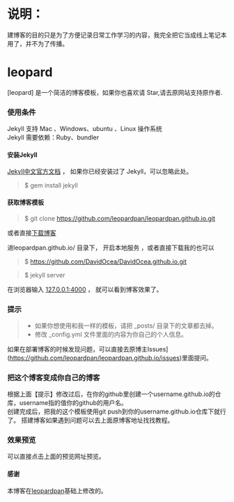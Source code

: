 # 说明：

建博客的目的只是为了方便记录日常工作学习的内容，我完全把它当成线上笔记本用了，并不为了传播。

# leopard

[leopard] 是一个简洁的博客模板，如果你也喜欢请 Star,请去原网站支持原作者.

### 使用条件

Jekyll 支持 Mac 、Windows、ubuntu 、Linux 操作系统                     
Jekyll 需要依赖：Ruby、bundler


#### 安装Jekyll

[Jekyll中文官方文档](http://jekyll.bootcss.com/) ， 如果你已经安装过了 Jekyll，可以忽略此处。

> $ gem install jekyll

#### 获取博客模板

> $ git clone https://github.com/leopardpan/leopardpan.github.io.git

或者直接[下载博客](https://github.com/leopardpan/leopardpan.github.io/archive/master.zip)   

进leopardpan.github.io/ 目录下， 开启本地服务 ，或者直接下载我的也可以
> $ https://github.com/DavidOcea/DavidOcea.github.io.git

> $ jekyll server

在浏览器输入 [127.0.0.1:4000](127.0.0.1:4000) ， 就可以看到博客效果了。


### 提示

>* 如果你想使用和我一样的模板，请把 _posts/ 目录下的文章都去掉。
>* 修改 _config.yml 文件里面的内容为你自己的个人信息。

如果在部署博客的时候发现问题，可以直接去原博主Issues](https://github.com/leopardpan/leopardpan.github.io/issues)里面提问。        


### 把这个博客变成你自己的博客

根据上面【提示】修改过后，在你的github里创建一个username.github.io的仓库，username指的值你的github的用户名。      
创建完成后，把我的这个模板使用git push到你的username.github.io仓库下就行了。
搭建博客如果遇到问题可以去上面原博客地址找找教程。


### 效果预览

可以直接点击上面的预览网址预览。

#### 感谢   

本博客在[leopardpan](https://github.com/leopardpan/leopardpan.github.io/)基础上修改的。  
